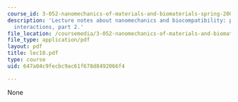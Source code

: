 ```yaml
---
course_id: 3-052-nanomechanics-of-materials-and-biomaterials-spring-2007
description: 'Lecture notes about nanomechanics and biocompatibility: protein-biomaterial
  interactions, part 2.'
file_location: /coursemedia/3-052-nanomechanics-of-materials-and-biomaterials-spring-2007/647a04c9fecbc9ac61f678d8492066f4_lec18.pdf
file_type: application/pdf
layout: pdf
title: lec18.pdf
type: course
uid: 647a04c9fecbc9ac61f678d8492066f4

---
```

None